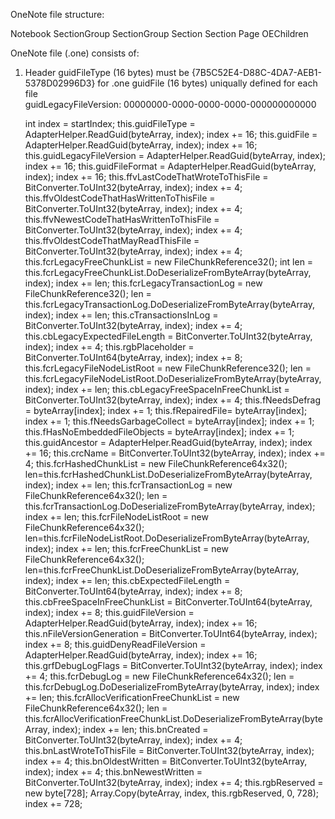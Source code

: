 

OneNote file structure:

 Notebook
    SectionGroup
        SectionGroup
        Section
    Section
        Page
            OEChildren

OneNote file (.one) consists of:

1.  Header
    guidFileType (16 bytes) must be {7B5C52E4-D88C-4DA7-AEB1-5378D02996D3} for .one
    guidFile     (16 bytes) uniqually defined for each file  
    guidLegacyFileVersion: 00000000-0000-0000-0000-000000000000
    
    int index = startIndex;
    this.guidFileType = AdapterHelper.ReadGuid(byteArray, index);
    index += 16;
    this.guidFile = AdapterHelper.ReadGuid(byteArray, index);
    index += 16;
    this.guidLegacyFileVersion = AdapterHelper.ReadGuid(byteArray, index);
    index += 16;
    this.guidFileFormat = AdapterHelper.ReadGuid(byteArray, index);
    index += 16;
    this.ffvLastCodeThatWroteToThisFile = BitConverter.ToUInt32(byteArray, index);
    index += 4;
    this.ffvOldestCodeThatHasWrittenToThisFile = BitConverter.ToUInt32(byteArray, index);
    index += 4;
    this.ffvNewestCodeThatHasWrittenToThisFile = BitConverter.ToUInt32(byteArray, index);
    index += 4;
    this.ffvOldestCodeThatMayReadThisFile = BitConverter.ToUInt32(byteArray, index);
    index += 4;
    this.fcrLegacyFreeChunkList = new FileChunkReference32();
    int len = this.fcrLegacyFreeChunkList.DoDeserializeFromByteArray(byteArray, index);
    index += len;
    this.fcrLegacyTransactionLog = new FileChunkReference32();
    len = this.fcrLegacyTransactionLog.DoDeserializeFromByteArray(byteArray, index);
    index += len;
    this.cTransactionsInLog = BitConverter.ToUInt32(byteArray, index);
    index += 4;
    this.cbLegacyExpectedFileLength = BitConverter.ToUInt32(byteArray, index);
    index += 4;
    this.rgbPlaceholder = BitConverter.ToUInt64(byteArray, index);
    index += 8;
    this.fcrLegacyFileNodeListRoot = new FileChunkReference32();
    len = this.fcrLegacyFileNodeListRoot.DoDeserializeFromByteArray(byteArray, index);
    index += len;
    this.cbLegacyFreeSpaceInFreeChunkList = BitConverter.ToUInt32(byteArray, index);
    index += 4;
    this.fNeedsDefrag = byteArray[index];
    index += 1;
    this.fRepairedFile= byteArray[index];
    index += 1;
    this.fNeedsGarbageCollect = byteArray[index];
    index += 1;
    this.fHasNoEmbeddedFileObjects = byteArray[index];
    index += 1;
    this.guidAncestor = AdapterHelper.ReadGuid(byteArray, index);
    index += 16;
    this.crcName = BitConverter.ToUInt32(byteArray, index);
    index += 4;
    this.fcrHashedChunkList = new FileChunkReference64x32();
    len=this.fcrHashedChunkList.DoDeserializeFromByteArray(byteArray, index);
    index += len;
    this.fcrTransactionLog = new FileChunkReference64x32();
    len = this.fcrTransactionLog.DoDeserializeFromByteArray(byteArray, index);
    index += len;
    this.fcrFileNodeListRoot = new FileChunkReference64x32();
    len=this.fcrFileNodeListRoot.DoDeserializeFromByteArray(byteArray, index);
    index += len;
    this.fcrFreeChunkList = new FileChunkReference64x32();
    len=this.fcrFreeChunkList.DoDeserializeFromByteArray(byteArray, index);
    index += len;
    this.cbExpectedFileLength = BitConverter.ToUInt64(byteArray, index);
    index += 8;
    this.cbFreeSpaceInFreeChunkList = BitConverter.ToUInt64(byteArray, index);
    index += 8;
    this.guidFileVersion = AdapterHelper.ReadGuid(byteArray, index);
    index += 16;
    this.nFileVersionGeneration = BitConverter.ToUInt64(byteArray, index);
    index += 8;
    this.guidDenyReadFileVersion = AdapterHelper.ReadGuid(byteArray, index);
    index += 16;
    this.grfDebugLogFlags = BitConverter.ToUInt32(byteArray, index);
    index += 4;
    this.fcrDebugLog = new FileChunkReference64x32();
    len = this.fcrDebugLog.DoDeserializeFromByteArray(byteArray, index);
    index += len;
    this.fcrAllocVerificationFreeChunkList = new FileChunkReference64x32();
    len = this.fcrAllocVerificationFreeChunkList.DoDeserializeFromByteArray(byteArray, index);
    index += len;
    this.bnCreated = BitConverter.ToUInt32(byteArray, index);
    index += 4;
    this.bnLastWroteToThisFile = BitConverter.ToUInt32(byteArray, index);
    index += 4;
    this.bnOldestWritten = BitConverter.ToUInt32(byteArray, index);
    index += 4;
    this.bnNewestWritten = BitConverter.ToUInt32(byteArray, index);
    index += 4;
    this.rgbReserved = new byte[728];
    Array.Copy(byteArray, index, this.rgbReserved, 0, 728);
    index += 728;                           
    